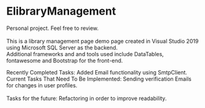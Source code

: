 # ElibraryManagement
Personal project. Feel free to review. <br> <br>
This is a library management page demo page created in Visual Studio 2019 using Microsoft SQL Server as the backend. <br>
Additional frameworks and and tools used include DataTables, fontawesome and Bootstrap for the front-end. <br>

Recently Completed Tasks: Added Email functionality using SmtpClient. <br>
Current Tasks That Need To Be Implemented: Sending verification Emails for changes in user profiles. <br> <br>
Tasks for the future: Refactoring in order to improve readability.


